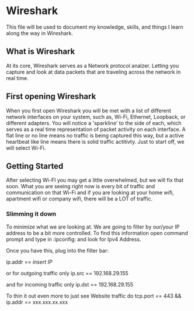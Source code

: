 # Wireshark

This file will be used to document my knowledge, skills, and things I learn along the way in Wireshark.

## What is Wireshark
At its core, Wireshark serves as a Network protocol analzer. Letting you capture and look at data packets that are traveling across the network in real time.

## First opening Wireshark
When you first open Wireshark you will be met with a list of different network interfaces on your system, such as, Wi-Fi, Ethernet, Loopback, or different adapters. You will notice a 'sparkline' to the side of each, which serves as a real time representation of packet activity on each interface. A flat line or no line means no traffic is being captured this way, but a active heartbeat like line means there is solid traffic actitivty. Just to start off, we will select Wi-Fi.

## Getting Started
After selecting Wi-FI you may get a little overwhelmed, but we will fix that soon. What you are seeing right now is every bit of traffic and communication on that Wi-Fi and if you are looking at your home wifi, apartment wifi or company wifi, there will be a LOT of traffic.

### Slimming it down
To minimize what we are looking at. We are going to filter by our/your IP address to be a bit more controlled. To find this information open command prompt and type in :ipconfig: and look for Ipv4 Address.

Once you have this, plug into the filter bar: 

ip.addr == *insert IP*

or for outgoing traffic only
ip.src == 192.168.29.155

and for incoming traffic only
ip.dst == 192.168.29.155

To thin it out even more to just see Website traffic do
tcp.port == 443 && ip.addr == xxx.xxx.xx.xxx


